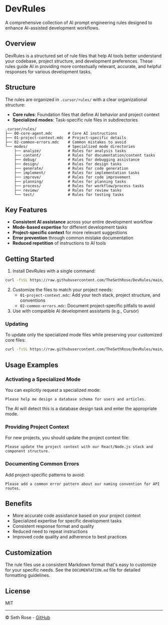 # DevRules

A comprehensive collection of AI prompt engineering rules designed to enhance AI-assisted development workflows.

## Overview

DevRules is a structured set of rule files that help AI tools better understand your codebase, project structure, and development preferences. These rules guide AI in providing more contextually relevant, accurate, and helpful responses for various development tasks.

## Structure

The rules are organized in `.cursor/rules/` with a clear organizational structure:

- **Core rules**: Foundation files that define AI behavior and project context
- **Specialized modes**: Task-specific rule files in subdirectories

```
.cursor/rules/
├── 00-core-agent.mdc       # Core AI instructions
├── 01-project-context.mdc  # Project-specific details
├── 02-common-errors.mdc    # Common mistakes to avoid
└── modes/                  # Specialized mode directories
    ├── analyze/            # Rules for analysis tasks
    ├── content/            # Rules for documentation/content tasks
    ├── debug/              # Rules for debugging assistance
    ├── design/             # Rules for design tasks
    ├── generate/           # Rules for code generation
    ├── implement/          # Rules for implementation tasks
    ├── improve/            # Rules for code improvement
    ├── planning/           # Rules for planning tasks
    ├── process/            # Rules for workflow/process tasks
    ├── review/             # Rules for review tasks
    └── test/               # Rules for testing tasks
```

## Key Features

- **Consistent AI assistance** across your entire development workflow
- **Mode-based expertise** for different development tasks
- **Project-specific context** for more relevant suggestions
- **Error prevention** through common mistake documentation
- **Reduced repetition** of instructions to AI tools

## Getting Started

1. Install DevRules with a single command:

```bash
curl -fsSL https://raw.githubusercontent.com/TheSethRose/DevRules/main/install.sh | sh
```

2. Customize the files to match your project needs:
   - `01-project-context.mdc`: Add your tech stack, project structure, and conventions
   - `02-common-errors.mdc`: Document project-specific pitfalls to avoid
3. Use with compatible AI development assistants (e.g., Cursor)

### Updating

To update only the specialized mode files while preserving your customized core files:

```bash
curl -fsSL https://raw.githubusercontent.com/TheSethRose/DevRules/main/install.sh | sh -s -- --upgrade
```

## Usage Examples

### Activating a Specialized Mode

You can explicitly request a specialized mode:

```
Please help me design a database schema for users and articles.
```

The AI will detect this is a database design task and enter the appropriate mode.

### Providing Project Context

For new projects, you should update the project context file:

```
Please update the project context with our React/Node.js stack and component structure.
```

### Documenting Common Errors

Add project-specific patterns to avoid:

```
Please add a common error pattern about our naming convention for API routes.
```

## Benefits

- More accurate code assistance based on your project context
- Specialized expertise for specific development tasks
- Consistent response format and quality
- Reduced need to repeat instructions
- Improved code quality and adherence to best practices

## Customization

The rule files use a consistent Markdown format that's easy to customize for your specific needs. See the `DOCUMENTATION.md` file for detailed formatting guidelines.

## License

MIT

---

© Seth Rose - [GitHub](https://github.com/TheSethRose)
